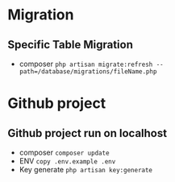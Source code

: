 # Migration
## Specific Table Migration
- composer `php artisan migrate:refresh --path=/database/migrations/fileName.php`
# Github project 
## Github project run on localhost
- composer `composer update`
- ENV `copy .env.example .env`
- Key generate `php artisan key:generate`
